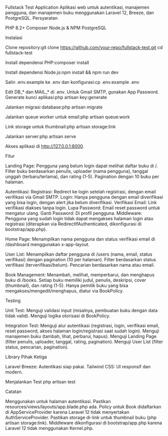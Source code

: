 Fullstack Test Application
Aplikasi web untuk autentikasi, manajemen pengguna, dan manajemen buku menggunakan Laravel 12, Breeze, dan PostgreSQL.
Persyaratan

PHP 8.2+
Composer
Node.js & NPM
PostgreSQL

Instalasi

Clone repository:git clone https://github.com/your-repo/fullstack-test.git
cd fullstack-test


Install dependensi PHP:composer install


Install dependensi Node.js:npm install && npm run dev


Salin .env.example ke .env dan konfigurasi:cp .env.example .env

Edit DB_* dan MAIL_* di .env. Untuk Gmail SMTP, gunakan App Password.
Generate kunci aplikasi:php artisan key:generate


Jalankan migrasi database:php artisan migrate


Jalankan queue worker untuk email:php artisan queue:work


Link storage untuk thumbnail:php artisan storage:link


Jalankan server:php artisan serve


Akses aplikasi di http://127.0.0.1:8000.

Fitur

Landing Page:
Pengguna yang belum login dapat melihat daftar buku di /.
Filter buku berdasarkan penulis, uploader (nama pengguna), tanggal unggah (terbaru/terlama), dan rating (1-5).
Pagination dengan 10 buku per halaman.


Autentikasi:
Registrasi: Redirect ke login setelah registrasi, dengan email verifikasi via Gmail SMTP.
Login: Hanya pengguna dengan email diverifikasi yang bisa login, dengan alert jika belum diverifikasi.
Verifikasi Email: Link verifikasi diakses tanpa login.
Lupa Password: Email reset password untuk mengatur ulang.
Ganti Password: Di profil pengguna.
Middleware: Pengguna yang sudah login tidak dapat mengakses halaman login atau registrasi (diterapkan via RedirectIfAuthenticated, dikonfigurasi di bootstrap/app.php).


Home Page:
Menampilkan nama pengguna dan status verifikasi email di /dashboard menggunakan x-app-layout.


User List:
Menampilkan daftar pengguna di /users (nama, email, status verifikasi) dengan pagination (10 per halaman).
Filter berdasarkan status verifikasi (terverifikasi/belum).
Pencarian berdasarkan nama atau email.


Book Management:
Menambah, melihat, memperbarui, dan menghapus buku di /books.
Setiap buku memiliki judul, penulis, deskripsi, cover (thumbnail), dan rating (1-5).
Hanya pemilik buku yang bisa mengakses/mengedit/menghapus, diatur via BookPolicy.



Testing

Unit Test:
Menguji validasi input (misalnya, pembuatan buku dengan data tidak valid).
Menguji logika otorisasi di BookPolicy.


Integration Test:
Menguji alur autentikasi (registrasi, login, verifikasi email, reset password, akses halaman login/registrasi saat sudah login).
Menguji manajemen buku (tambah, lihat, perbarui, hapus).
Menguji Landing Page (filter penulis, uploader, tanggal, rating, pagination).
Menguji User List (filter status, pencarian, pagination).



Library Pihak Ketiga

Laravel Breeze: Autentikasi siap pakai.
Tailwind CSS: UI responsif dan modern.

Menjalankan Test
php artisan test

Catatan

Menggunakan <x-app-layout> untuk halaman autentikasi.
Pastikan resources/views/layouts/app.blade.php ada.
Policy untuk Book didaftarkan di AppServiceProvider karena Laravel 12 tidak menyertakan AuthServiceProvider.
Pastikan storage di-link untuk thumbnail buku (php artisan storage:link).
Middleware dikonfigurasi di bootstrap/app.php karena Laravel 12 tidak menggunakan Kernel.php.
